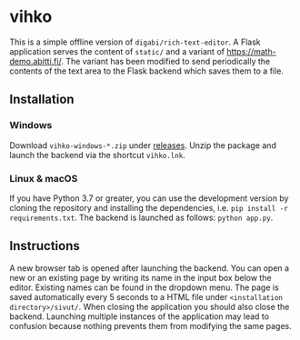 # vihko

This is a simple offline version of `digabi/rich-text-editor`.  A Flask
application serves the content of `static/` and a variant of
https://math-demo.abitti.fi/.
The variant has been modified to send periodically the contents of the text
area to the Flask backend which saves them to a file.

## Installation

### Windows

Download `vihko-windows-*.zip` under
[releases](https://github.com/kinnala/vihko/releases).  Unzip the package and
launch the backend via the shortcut `vihko.lnk`.

### Linux & macOS

If you have Python 3.7 or greater, you can use the development version by
cloning the repository and installing the dependencies, i.e. `pip install -r
requirements.txt`.  The backend is launched as follows: `python app.py`.

## Instructions

A new browser tab is opened after launching the backend.  You can open a new or
an existing page by writing its name in the input box below the editor.
Existing names can be found in the dropdown menu.  The page is saved
automatically every 5 seconds to a HTML file under `<installation
directory>/sivut/`.  When closing the application you should also close the
backend.  Launching multiple instances of the application may lead to confusion
because nothing prevents them from modifying the same pages.

